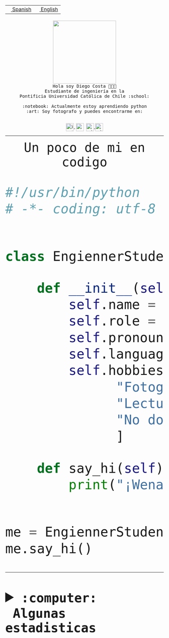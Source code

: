 <table border="0"  align="right">
 <tr><td><a href="README.md"><img src="https://upload.wikimedia.org/wikipedia/commons/thumb/8/89/Bandera_de_Espa%C3%B1a.svg/1200px-Bandera_de_Espa%C3%B1a.svg.png" height="10"> Spanish</a></td>
 <td><a href="README.en.md"><img src="https://upload.wikimedia.org/wikipedia/commons/a/a4/Flag_of_the_United_States.svg" height="10"> English</a></td></tr>
</table><br><br><br>


<p align="center">
  <img src="https://github.com/diegocostares/diegocostares/blob/main/Images/aaa2.gif?raw=true" height="200px" weight="200px">
  <br><samp>
    Hola soy Diego Costa 👨🏻‍💻<br>
    Estudiante de ingeniería en la <br>
    Pontificia Universidad Católica de Chile :school:<br>
  <br>
    :notebook: Actualmente estoy aprendiendo python <br>
    :art: Soy fotografo y puedes encontrarme en: <br>
  <br></samp>
  
</p>

<p align="center">
   <a href="https://instagram.com/diegocosta_no" target="blank">
    <img 
    align="center" src="https://cdn.jsdelivr.net/npm/simple-icons@3.0.1/icons/instagram.svg" alt="instagram" height="25px" width="25px" />
  </a>
  <a style="border: 3px solid; color: white;"href="https://t.me/diegocosta_no" target="blank">
  <img
  align="center" alt="Telegram" width="25px" src="https://icons-for-free.com/iconfiles/png/512/Telegram-1324888767380505522.png" />
</a>
<a href="https://api.whatsapp.com/send?phone=56971897835&text=Hola!" target="blank">
  <img
  align="center" alt="wtsp" width="25px" src="https://img.icons8.com/pastel-glyph/2x/whatsapp--v2.png" />
</a>
<a href="https://www.linkedin.com/in/diego-costa-786249213/" target="blank">
  <img
  align="center" alt="wtsp" width="25px" src="https://img.icons8.com/metro/452/linkedin.png" />
</a>

  </a>
</p>

---


<p align="center"><font size="25"><samp>Un poco de mi en codigo</samp></front></p>


```python
#!/usr/bin/python
# -*- coding: utf-8 -*-


class EngiennerStudent:

    def __init__(self):
        self.name = "Diego Costa"
        self.role = "Estudiante"
        self.pronouns = "he/him"
        self.language_spoken = ["es_CL", "en_US"]
        self.hobbies = [
              "Fotografia",
              "Lectura",
              "No dormir",
              ]

    def say_hi(self):
        print("¡Wena mundo!")


me = EngiennerStudent()
me.say_hi()
```
---
<details>
  <summary><b><samp>:computer: &nbsp;Algunas estadisticas</samp></b></summary>
  <br/></p>

<!--START_SECTION:waka-->
![Code Time](http://img.shields.io/badge/Code%20Time-1%2C230%20hrs%204%20mins-blue)

📅 **Soy más productivo los Martes** 

```text
Lunes                    706 commits         ████░░░░░░░░░░░░░░░░░░░░░   15.21 % 
Martes                   888 commits         █████░░░░░░░░░░░░░░░░░░░░   19.13 % 
Miércoles                573 commits         ███░░░░░░░░░░░░░░░░░░░░░░   12.35 % 
Jueves                   718 commits         ████░░░░░░░░░░░░░░░░░░░░░   15.47 % 
Viernes                  679 commits         ████░░░░░░░░░░░░░░░░░░░░░   14.63 % 
Sábado                   390 commits         ██░░░░░░░░░░░░░░░░░░░░░░░   08.40 % 
Domingo                  687 commits         ████░░░░░░░░░░░░░░░░░░░░░   14.80 % 
```


📊 **Esta semana me dediqué a** 

```text
🐱‍💻 Proyectos: 
codefest-uc-2023-2       4 hrs 47 mins       ████████████░░░░░░░░░░░░░   47.00 % 
Desktop                  3 hrs 8 mins        ████████░░░░░░░░░░░░░░░░░   30.84 % 
Unknown Project          1 hr 32 mins        ████░░░░░░░░░░░░░░░░░░░░░   15.08 % 
proyecto-2023-2-proyecto-38 mins             ██░░░░░░░░░░░░░░░░░░░░░░░   06.27 % 
tarea-2-diegocostares    2 mins              ░░░░░░░░░░░░░░░░░░░░░░░░░   00.47 % 
```


 Last Updated on 04/10/2023 18:35:41 UTC
<!--END_SECTION:waka-->
  
  

<p align="center"> <img src="https://github-readme-stats.vercel.app/api?username=diegocostares&show_icons=true&theme=ayu-mirage" alt="abhisheknaiidu" /></p>
 
</details>
